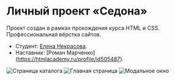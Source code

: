 # Личный проект «Седона»

Проект создан в рамках прохождения курса HTML и CSS. Профессиональная вёрстка сайтов.

* Студент: [Елена  Некрасова](https://up.htmlacademy.ru/htmlcss/35/user/2225281).
* Наставник: [Роман Марченко] (https://htmlacademy.ru/profile/id505487).

![Страница каталога](https://user-images.githubusercontent.com/107533675/199918068-10bc8649-2fba-4aeb-8db2-621157a4d9c3.png)
![Главная страница](https://user-images.githubusercontent.com/107533675/199918073-dedf28a0-1c90-4687-a249-f193af0e2682.png)
![Модальное окно](https://user-images.githubusercontent.com/107533675/199918076-3868d2b8-a021-413b-a9a9-7f19babf269c.png)
